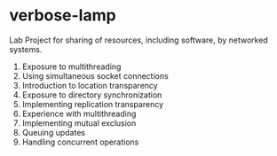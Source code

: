 # verbose-lamp
Lab Project for sharing of resources, including software, by networked systems.
1.  Exposure to multithreading
2. Using simultaneous socket connections
3. Introduction to location transparency
4. Exposure to directory synchronization
5. Implementing replication transparency
6. Experience with multithreading
7. Implementing mutual exclusion
8. Queuing updates
9. Handling concurrent operations
